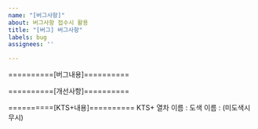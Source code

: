 ```yaml
---
name: "[버그사항]"
about: 버그사항 접수시 활용
title: "[버그] 버그사항"
labels: bug
assignees: ''

---
```

==========[버그내용]==========

==========[개선사항]==========

==========[KTS+내용]==========
KTS+ 열차 이름 : 
도색 이름 : (미도색시 무시)
